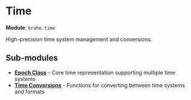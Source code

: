 # Time

**Module**: `brahe.time`

High-precision time system management and conversions.

## Sub-modules

- **[Epoch Class](epoch.md)** - Core time representation supporting multiple time systems
- **[Time Conversions](conversions.md)** - Functions for converting between time systems and formats
